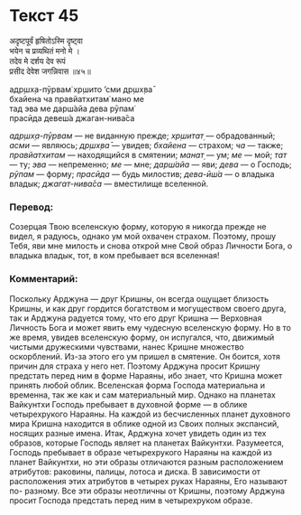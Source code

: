 # Текст 45

अदृष्टपूर्वं हृषितोऽस्मि दृष्ट्वा  
भयेन च प्रव्यथितं मनो मे ।  
तदेव मे दर्शय देव रूपं  
प्रसीद देवेश जगन्निवास ॥४५॥

адр̣шх̣а-пӯрвам̇ хр̣шито ’сми др̣шх̣ва̄  
бхайена ча правйатхитам̇ мано ме  
тад эва ме дарш́айа дева рӯпам̇  
прасӣда девеш́а джаган-нива̄са

_адр̣шх̣а-пӯрвам_ — не виданную прежде; _хр̣шитат̣_ — обрадованный; _асми_ — являюсь; _др̣шх̣ва̄_ — увидев; _бхайена_ — страхом; _ча_ — также; _правйатхитам_ — находящийся в смятении; _манат̣_ — ум; _ме_ — мой; _тат_ — ту; _эва_ — непременно; _ме_ — мне; _дарш́айа_ — яви; _дева_ — о Господь; _рӯпам_ — форму; _прасӣда_ — будь милостив; _дева-ӣш́а_ — о владыка владык; _джагат-нива̄са_ — вместилище вселенной.

### Перевод:

Созерцая Твою вселенскую форму, которую я никогда прежде не видел, я радуюсь, однако ум мой охвачен страхом. Поэтому, прошу Тебя, яви мне милость и снова открой мне Свой образ Личности Бога, о владыка владык, тот, в ком пребывает вся вселенная!

### Комментарий:

Поскольку Арджуна — друг Кришны, он всегда ощущает близость Кришны, и как друг гордится богатством и могуществом своего друга, так и Арджуна радуется тому, что его друг Кришна — Верховная Личность Бога и может явить ему чудесную вселенскую форму. Но в то же время, увидев вселенскую форму, он испугался, что, движимый чистыми дружескими чувствами, нанес Кришне множество оскорблений. Из-за этого его ум пришел в смятение. Он боится, хотя причин для страха у него нет. Поэтому Арджуна просит Кришну предстать перед ним в форме Нараяны, ибо знает, что Кришна может принять любой облик. Вселенская форма Господа материальна и временна, так же как и сам материальный мир. Однако на планетах Вайкунтхи Господь пребывает в духовной форме — в облике четырехрукого Нараяны. На каждой из бесчисленных планет духовного мира Кришна находится в облике одной из Своих полных экспансий, носящих разные имена. Итак, Арджуна хочет увидеть один из тех образов, которые Господь являет на планетах Вайкунтхи. Разумеется, Господь пребывает в образе четырехрукого Нараяны на каждой из планет Вайкунтхи, но эти образы отличаются разным расположением атрибутов: раковины, палицы, лотоса и диска. В зависимости от расположения этих атрибутов в четырех руках Нараяны, Его называют по- разному. Все эти образы неотличны от Кришны, поэтому Арджуна просит Господа предстать перед ним в четырехруком образе.